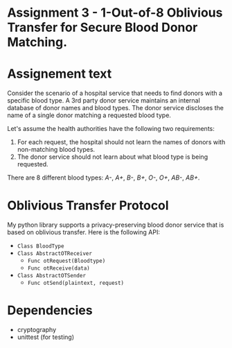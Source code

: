 # Assignment 3 - 1-Out-of-8 Oblivious Transfer for Secure Blood Donor Matching.

# Assignement text

Consider the scenario of a hospital service that needs to find donors with a specific blood type.
A 3rd party donor service maintains an internal database of donor names and blood types.
The donor service discloses the name of a single donor matching a requested blood type.

Let's assume the health authorities have the following two requirements:

1. For each request, the hospital should not learn the names of donors with non-matching blood types.
2. The donor service should not learn about what blood type is being requested.

There are 8 different blood types: _A-_, _A+_, _B-_, _B+_, _O-_, _O+_, _AB-_, _AB+_.

# Oblivious Transfer Protocol

My python library supports a privacy-preserving blood donor service that is based on oblivious transfer. Here is the following API:

- `Class BloodType`
- `Class AbstractOTReceiver`
  - `Func otRequest(Bloodtype)`
  - `Func otReceive(data)`
- `Class AbstractOTSender`
  - `Func otSend(plaintext, request)`

# Dependencies
- cryptography
- unittest (for testing)